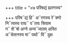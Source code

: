 +++
title = "०७ परिषद्यं ह्यरणस्य"

+++
परिष᳓द्यं हि᳓ अ᳓रणस्य रे᳓क्णो  
नि᳓त्यस्य रायः᳓ प᳓तयः सियाम  
न᳓ शे᳓षो अग्ने अन्य᳓जातम् अस्ति  
अ᳓चेतानस्य मा᳓ पथो᳓ वि᳓ दुक्षः